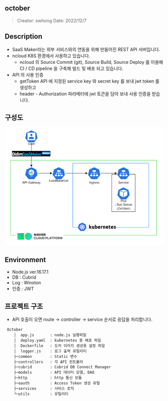 ## october
> Creator: swhong
> Date: 2022/12/7

## Description
* SaaS Maker라는 외부 서비스와의 연동을 위해 만들어진 REST API 서버입니다.
* ncloud K8S 환경에서 사용하고 있습니다.
  * ncloud 의 Source Commit (git), Source Build, Source Deploy 를 이용해 
  CI / CD pipeline 을 구축해 빌드 및 배포 되고 있습니다.
* API 의 사용 인증
  * getToken API 에 지정된 service key 와 secret key 를 보내 jwt token 를 생성하고
  * header - Authorization 파라메터에 jwt 토큰을 담아 보내 사용 인증을 받습니다.

## 구성도
![October](./k8s-october.png)
## Environment
* Node.js  ver.16.17.1
* DB : Cubrid
* Log : Winston
* 인증 : JWT

 
## 프로젝트 구조
* API 호출이 오면 route -> controller -> service 순서로 응답을 처리합니다.
```
 October
    │  app.js       : node.js 실행파일
    │  deploy.yaml  : kubernetes 용 배포 파일
    │  Dockerfile   : 도커 이미지 생성용 설정 파일
    │  logger.js    : 로그 출력 유틸리티
    ├─common        : Static 변수 
    ├─controllers   : 각 API 컨트롤러 
    ├─cubrid        : Cubrid DB Connect Manager
    ├─models        : API 데이터 모델, DAO
    ├─http          : http 통신 모듈
    ├─oauth         : Access Token 생성 유틸
    ├─services      : 서비스 로직 
    └─utils         : 유틸리티
        
 ```